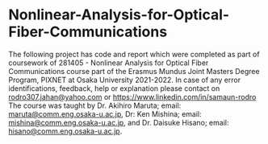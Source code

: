 # Nonlinear-Analysis-for-Optical-Fiber-Communications
The following project has code and report which were completed as part of coursework of 281405 - Nonlinear Analysis for Optical Fiber Communications course part of the Erasmus Mundus Joint Masters Degree Program, PIXNET at Osaka University 2021-2022.
In case of any error identifications, feedback, help or explanation please contact on rodro307.jahan@yahoo.com or https://www.linkedin.com/in/samaun-rodro 
The course was taught by Dr. Akihiro Maruta; email: maruta@comm.eng.osaka-u.ac.jp, Dr: Ken Mishina; email: mishina@comm.eng.osaka-u.ac.jp, and Dr. Daisuke Hisano; email: hisano@comm.eng.osaka-u.ac.jp.

